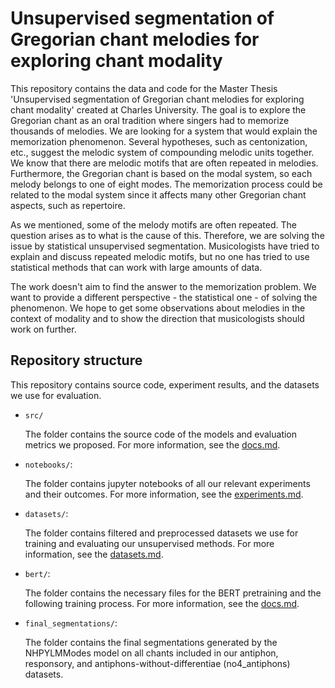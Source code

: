 # Unsupervised segmentation of Gregorian chant melodies for exploring chant modality

This repository contains the data and code for the Master Thesis 'Unsupervised segmentation of Gregorian chant melodies for exploring chant modality' created at Charles University. The goal is to explore the Gregorian chant as an oral tradition where singers had to memorize thousands of melodies. We are looking for a system that would explain the memorization phenomenon. Several hypotheses, such as centonization, etc., suggest the melodic system of compounding melodic units together. We know that there are melodic motifs that are often repeated in melodies. Furthermore, the Gregorian chant is based on the modal system, so each melody belongs to one of eight modes. The memorization process could be related to the modal system since it affects many other Gregorian chant aspects, such as repertoire. 

As we mentioned, some of the melody motifs are often repeated. The question arises as to what is the cause of this. Therefore, we are solving the issue by statistical unsupervised segmentation. Musicologists have tried to explain and discuss repeated melodic motifs, but no one has tried to use statistical methods that can work with large amounts of data.

The work doesn't aim to find the answer to the memorization problem. We want to provide a different perspective - the statistical one -  of solving the phenomenon. We hope to get some observations about melodies in the context of modality and to show the direction that musicologists should work on further. 


## Repository structure

This repository contains source code, experiment results, and the datasets we use for evaluation.

 - ```src/```
  
    The folder contains the source code of the models and evaluation metrics we proposed. For more information, see the [docs.md](docs.md).

 - ```notebooks/```:

    The folder contains jupyter notebooks of all our relevant experiments and their outcomes. For more information, see the [experiments.md](experiments.md).

 - ```datasets/```:

    The folder contains filtered and preprocessed datasets we use for training and evaluating our unsupervised methods. For more information, see the [datasets.md](datasets.md).

 - ```bert/```:
  
    The folder contains the necessary files for the BERT pretraining and the following training process. For more information, see the [docs.md](docs.md).
    
 - ```final_segmentations/```:

    The folder contains the final segmentations generated by the NHPYLMModes model on all chants included in our antiphon, responsory, and antiphons-without-differentiae (no4_antiphons) datasets.